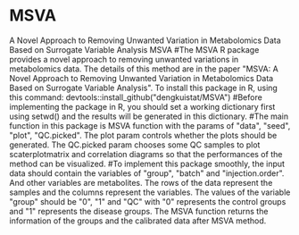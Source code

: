 # MSVA
A Novel Approach to Removing Unwanted Variation in Metabolomics Data Based on Surrogate Variable Analysis 
MSVA
#The MSVA R package provides a novel approach to removing unwanted variations in metabolomics data. The details of this method are in the paper "MSVA: A Novel Approach to Removing Unwanted Variation in Metabolomics Data Based on Surrogate Variable Analysis".
To install this package in R, using this command:
            devtools::install_github("dengkuistat/MSVA")
#Before implementing the package in R, you should set a working dictionary first using setwd() and the results will be generated in this dictionary.
#The main function in this package is MSVA function with the params of "data", "seed", "plot", "QC.picked". The plot param controls whether the plots should be generated. The QC.picked param chooses some QC samples to plot scaterplotmatrix and correlation diagrams so that the performances of the method can be visualized.
#To implement this package smoothly, the input data should contain the variables of "group", "batch" and "injection.order". And other variables are metabolites. The rows of the data represent the samples and the columns represent the variables. The values of the variable "group" should be "0", "1" and "QC" with "0" represents the control groups and "1" represents the disease groups.
The MSVA function returns the information of the groups and the calibrated data after MSVA method.
